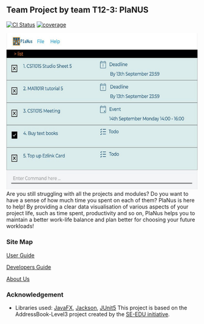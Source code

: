 ## Team Project by team T12-3: PlaNUS

[![CI Status](https://github.com/AY2021S1-CS2103T-T12-3/tp/workflows/Java%20CI/badge.svg)](https://github.com/AY2021S1-CS2103T-T12-3/tp/actions)
[![coverage](https://codecov.io/gh/AY2021S1-CS2103T-T12-3/tp/branch/master/graph/badge.svg)](https://codecov.io/AY2021S1-CS2103T-T12-3/tp)

![Ui](docs/images/Ui.png)
Are you still struggling with all the projects and modules? Do you want to have a sense of how much time you spent 
on each of them? PlaNus is here to help! By providing a clear data visualisation of various aspects of your project
life, such as time spent, productivity and so on, PlaNus helps you to maintain a better work-life balance and plan 
better for choosing your future workloads!

### Site Map
[User Guide](docs/UserGuide.md)

[Developers Guide](docs/DeveloperGuide.md)

[About Us](docs/AboutUs.md)

### Acknowledgement
* Libraries used: [JavaFX](https://openjfx.io/), [Jackson](https://github.com/FasterXML/jackson), [JUnit5](https://github.com/junit-team/junit5)
This project is based on the AddressBook-Level3 project created by the [SE-EDU initiative](https://se-education.org).